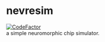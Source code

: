 # nevresim
[![CodeFactor](https://www.codefactor.io/repository/github/dyigitpolat/nevresim/badge)](https://www.codefactor.io/repository/github/dyigitpolat/nevresim)  
a simple neuromorphic chip simulator.
